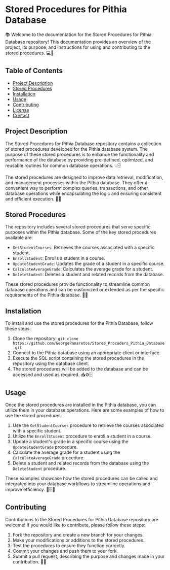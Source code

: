 # Stored Procedures for Pithia Database

📚 Welcome to the documentation for the Stored Procedures for Pithia Database repository! This documentation provides an overview of the project, its purpose, and instructions for using and contributing to the stored procedures. 💻📄

## Table of Contents

- [Project Description](#project-description)
- [Stored Procedures](#stored-procedures)
- [Installation](#installation)
- [Usage](#usage)
- [Contributing](#contributing)
- [License](#license)
- [Contact](#contact)

## Project Description

The Stored Procedures for Pithia Database repository contains a collection of stored procedures developed for the Pithia database system. The purpose of these stored procedures is to enhance the functionality and performance of the database by providing pre-defined, optimized, and reusable routines for common database operations. 💡🗄️

The stored procedures are designed to improve data retrieval, modification, and management processes within the Pithia database. They offer a convenient way to perform complex queries, transactions, and other database operations while encapsulating the logic and ensuring consistent and efficient execution. 🔄✨

## Stored Procedures

The repository includes several stored procedures that serve specific purposes within the Pithia database. Some of the key stored procedures available are:

- `GetStudentCourses`: Retrieves the courses associated with a specific student.
- `EnrollStudent`: Enrolls a student in a course.
- `UpdateStudentGrade`: Updates the grade of a student in a specific course.
- `CalculateAverageGrade`: Calculates the average grade for a student.
- `DeleteStudent`: Deletes a student and related records from the database.

These stored procedures provide functionality to streamline common database operations and can be customized or extended as per the specific requirements of the Pithia database. 📄🧮

## Installation

To install and use the stored procedures for the Pithia Database, follow these steps:

1. Clone the repository: `git clone https://github.com/GeorgePanaretos/Stored_Procuders_Pithia_Database.git`
2. Connect to the Pithia database using an appropriate client or interface.
3. Execute the SQL script containing the stored procedures in the repository using the database client.
4. The stored procedures will be added to the database and can be accessed and used as required. 📥⚙️🗄️

## Usage

Once the stored procedures are installed in the Pithia database, you can utilize them in your database operations. Here are some examples of how to use the stored procedures:

1. Use the `GetStudentCourses` procedure to retrieve the courses associated with a specific student.
2. Utilize the `EnrollStudent` procedure to enroll a student in a course.
3. Update a student's grade in a specific course using the `UpdateStudentGrade` procedure.
4. Calculate the average grade for a student using the `CalculateAverageGrade` procedure.
5. Delete a student and related records from the database using the `DeleteStudent` procedure.

These examples showcase how the stored procedures can be called and integrated into your database workflows to streamline operations and improve efficiency. 📄🗄️🔢

## Contributing

Contributions to the Stored Procedures for Pithia Database repository are welcome! If you would like to contribute, please follow these steps:

1. Fork the repository and create a new branch for your changes.
2. Make your modifications or additions to the stored procedures.
3. Test the procedures to ensure they function correctly.
4. Commit your changes and push them to your fork.
5. Submit a pull request, describing the purpose and changes made in your contribution. 🚀🔧

